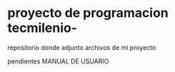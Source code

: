 # proyecto de programacion tecmilenio-
repositorio donde adjunto archivos de mi proyecto 

pendientes
MANUAL DE USUARIO
